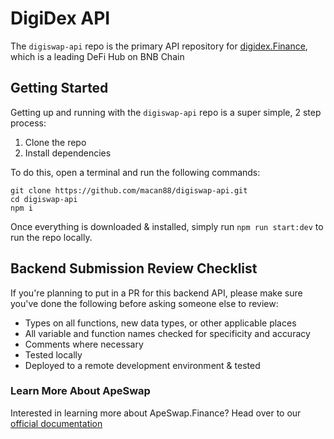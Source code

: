 # DigiDex API

The `digiswap-api` repo is the primary API repository for [digidex.Finance](https://digidex.finance), which is a leading DeFi Hub on BNB Chain

## Getting Started

Getting up and running with the `digiswap-api` repo is a super simple, 2 step process:

1. Clone the repo
2. Install dependencies

To do this, open a terminal and run the following commands:

```
git clone https://github.com/macan88/digiswap-api.git
cd digiswap-api
npm i
```

Once everything is downloaded & installed, simply run `npm run start:dev` to run the repo locally.

## Backend Submission Review Checklist
If you're planning to put in a PR for this backend API, please make sure you've done the following before asking someone else to review:
- Types on all functions, new data types, or other applicable places
- All variable and function names checked for specificity and accuracy
- Comments where necessary
- Tested locally
- Deployed to a remote development environment & tested


### Learn More About ApeSwap

Interested in learning more about ApeSwap.Finance? Head over to our [official documentation](https://digichain.gitbook.io/digiswap-finance/welcome/master)
